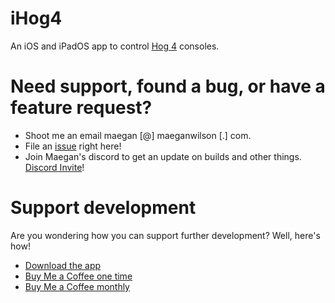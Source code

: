 # iHog4

An iOS and iPadOS app to control [Hog 4](https://highend.com/products/consoles) consoles.

# Need support, found a bug, or have a feature request?

- Shoot me an email maegan [@] maeganwilson [.] com.
- File an [issue](https://github.com/maeganwilson/iHog4/issues/new) right here!
- Join Maegan's discord to get an update on builds and other things. [Discord Invite](https://discord.gg/HmGYbNHmun)!

# Support development

Are you wondering how you can support further development? Well, here's how!

- [Download the app](https://apps.apple.com/us/app/ihog-osc-lighting-remote/id1487580623?ls=1)
- [Buy Me a Coffee one time](https://ko-fi.com/maeganwilson_)
- [Buy Me a Coffee monthly](https://www.patreon.com/maeganwilson_)
